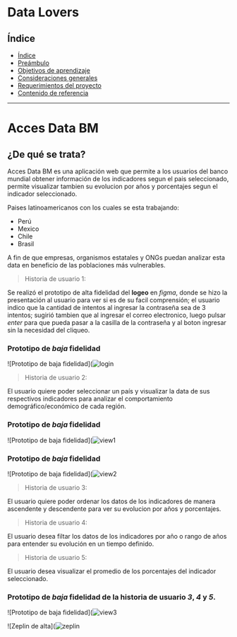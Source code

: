 # Data Lovers

## Índice

- [Índice](#índice)
- [Preámbulo](#preámbulo)
- [Objetivos de aprendizaje](#objetivos-de-aprendizaje)
- [Consideraciones generales](#consideraciones-generales)
- [Requerimientos del proyecto](#requerimientos-del-proyecto)
- [Contenido de referencia](#contenido-de-referencia)

***

# Acces Data BM  

## ¿De qué se trata?

Acces Data BM es una aplicación web que permite a los usuarios del banco mundial obtener información de los 
indicadores segun el pais seleccionado, permite visualizar tambien su evolucion por años y porcentajes 
segun el indicador seleccionado. 

Paises latinoamericanos con los cuales se esta trabajando:

- Perú
- Mexico
- Chile
- Brasil


 A fin de que empresas, organismos estatales y ONGs puedan analizar esta data en beneficio de las poblaciones más vulnerables.

 > Historia de usuario 1:

 Se realizó el prototipo de alta fidelidad del **logeo** en *figma*, donde se hizo la presentación al usuario para ver si es de su facil comprensión; el usuario indico que la cantidad de intentos al ingresar la contraseña sea de 3 intentos; sugirió tambien que al ingresar el correo electronico, luego pulsar *enter* para que pueda pasar a la casilla de la contraseña y al boton ingresar sin la necesidad del cliqueo.

### Prototipo de *baja* fidelidad 
 ![Prototipo de baja fidelidad](![login](https://user-images.githubusercontent.com/50469950/61731789-d9cbc380-ad41-11e9-996e-490979cdf43f.jpeg)

 > Historia de usuario 2:

 El usuario quiere poder seleccionar un país y visualizar la data de sus respectivos indicadores para analizar el comportamiento demográfico/económico de cada región. 

 ### Prototipo de *baja* fidelidad 
 ![Prototipo de baja fidelidad](![view1](https://user-images.githubusercontent.com/50469950/61731887-097acb80-ad42-11e9-9794-771508faab16.jpeg)

### Prototipo de *baja* fidelidad 
![Prototipo de baja fidelidad](![view2](https://user-images.githubusercontent.com/50469950/61731919-1bf50500-ad42-11e9-8c69-bd67a6b06952.jpeg)


> Historia de usuario 3:

El usuario quiere poder ordenar los datos de los indicadores de manera ascendente y descendente para ver su evolucion por años y porcentajes.

> Historia de usuario 4:

El usuario desea filtar los datos de los indicadores por año o rango de años para entender su evolución en un tiempo definido. 

> Historia de usuario 5:

El usuario desea visualizar el promedio de los porcentajes del indicador seleccionado.

### Prototipo de *baja* fidelidad de la historia de usuario *3*, *4* y *5*.
![Prototipo de baja fidelidad](![view3](https://user-images.githubusercontent.com/50469950/61731941-2adbb780-ad42-11e9-8efc-9bc8c9e90ce9.jpeg)

![Zeplin de alta](![zeplin](https://zpl.io/VqLmBjG)





